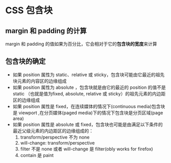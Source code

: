 # CSS 包含块  
## margin 和 padding 的计算  
margin 和 padding 的值如果为百分比，它会相对于它的**包含块的宽度**来计算  

## 包含块的确定  
- 如果 position 属性为 static、relative 或 sticky，包含块可能由它最近的祖先块元素的内容区的边缘组成  
- 如果 position 属性为 absolute ，包含块就是由它的最近的 position 的值不是 static （也就是值为fixed, absolute, relative 或 sticky）的祖先元素的内边距区的边缘组成  
- 如果 position 属性是 fixed，在连续媒体的情况下(continuous media)包含块是 viewport ,在分页媒体(paged media)下的情况下包含块是分页区域(page area)  
- 如果 position 属性是 absolute 或 fixed，包含块也可能是由满足以下条件的最近父级元素的内边距区的边缘组成的：  
  1. transform/perspective 不为 none  
  2. will-change: transform/perspective  
  3. filter 不是 none 或者 will-change 是 filter(obly works for firefox)  
  4. contain 是 paint  
